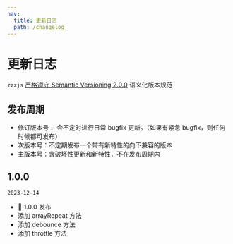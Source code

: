 ```yaml
---
nav:
  title: 更新日志
  path: /changelog
---
```


# 更新日志

`zzzjs` [严格遵守 Semantic Versioning 2.0.0](https://semver.org/lang/zh-CN/) 语义化版本规范

## 发布周期

- 修订版本号： 会不定时进行日常 bugfix 更新。（如果有紧急 bugfix，则任何时候都可发布）
- 次版本号：不定期发布一个带有新特性的向下兼容的版本
- 主版本号：含破坏性更新和新特性，不在发布周期内

<!--
  💄 更新UI和样式文件
  ✨ 引入新功能
  🐛 修复bug
  🚑 添加重要补丁
  🎨 改进代码结构/代码格式
  📦 引入新文件/或者新功能
  ✅ 增加测试代码
  📖 添加/更新文档
  🚀 发布新版本
  👌 提高性能/优化
  🔧 修改配置文件
  🌐 多语言/国际化
 -->

## 1.0.0

`2023-12-14`

- 🚀 1.0.0 发布
- 添加 arrayRepeat 方法
- 添加 debounce 方法
- 添加 throttle 方法
